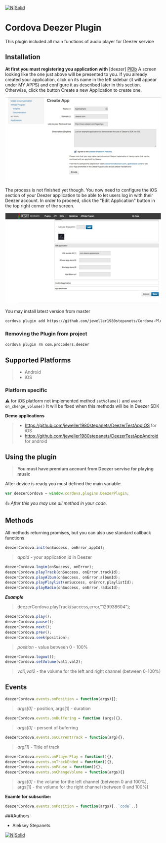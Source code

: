 
[![N|Solid](http://procoders.tech/art/powered.png)](http://procoders.tech/)

# Cordova Deezer Plugin
This plugin included all main functions of audio player for Deezer service

## Installation
**At first you must registering you application with** [deezer] [PlDb]
A screen looking like the one just above will be presented to you. If you already created your application, click on its name in the left sidebar (it will appear under MY APPS) and configure it as described later in this section. Otherwise, click the button Create a new Application to create one.

![Image alt](https://github.com/jeweller1980stepanets/image/blob/master/dz1.png)

The process is not finished yet though. You now need to configure the iOS section of your Deezer application to be able to let users log in with their Deezer account. In order to proceed, click the "Edit Application" button in the top right corner of the screen.

![Image alt](https://github.com/jeweller1980stepanets/image/blob/master/dz2.png)

You may install latest version from master
```sh
cordova plugin add https://github.com/jeweller1980stepanets/Cordova-Plugin-Deezer-IOS-ANDROID
```
### Removing the Plugin from project
```sh
cordova plugin rm com.procoders.deezer
```
## Supported Platforms
> - Android
> - iOS


### Platform specific
:warning: for iOS platform not implemented method `setVolume()` and `event on_chenge_volume()`
It will be fixed when this methods will be in Deezer SDK

**Demo applications**
> - https://github.com/jeweller1980stepanets/DeezerTestAppIOS for iOS
> - https://github.com/jeweller1980stepanets/DeezerTestAppAndroid for android

## Using the plugin
> **You must have premium account from Deezer servise for playing music**

After device is ready you must defined the main variable:
```javascript
var deezerCordova = window.cordova.plugins.DeezerPlugin;
```
:thumbsup: *After this you may use all method in your code.*

## Methods
All methods returning promises, but you can also use standard callback functions.

```javascript
deezerCordova.init(onSuccess, onError,appId);
```
> *appId* - your application id in Deezer

```javascript
deezerCordova.login(onSuccess, onError);
deezerCordova.playTrack(onSuccess, onError,trackId);
deezerCordova.playAlbum(onSuccess, onError,albumId);
deezerCordova.playPlaylist(onSuccess, onError,playlistId);
deezerCordova.playRadio(onSuccess, onError,radioId);
```
***Example***

> deezerCordova.playTrack(saccess,error,"129938604");

```javascript
deezerCordova.play();
deezerCordova.pause();
deezerCordova.next();
deezerCordova.prev();
deezerCordova.seek(position);
```
> *position* - value between 0 - 100%

```javascript
deezerCordova.logout();
deezerCordova.setVolume(val1,val2);
```
> *val1,val2* - the volume for the left and right channel (between 0-100%)


## Events
```javascript
deezerCordova.events.onPosition = function(args){};
```
> *args[0]* - position, args[1] - duration

```javascript
deezerCordova.events.onBuffering = function (args){},
```
> *args[0]* - persent of buferring

```javascript
deezerCordova.events.onCurrentTrack = function(arg){},
```
>*arg[1]* - Title of track

```javascript
deezerCordova.events.onPlayerPlay = function(){},
deezerCordova.events.onTrackEnded = function(){},
deezerCordova.events.onPause = function(){},
deezerCordova.events.onChangeVolume = function(args){}
```
> *args[0]* - the volume for the left channel (between 0 and 100%), args[1] -  the volume for the right channel (between 0 and 100%)


**Examle for subscribe:**
```javascript
deezerCordova.events.onPosition = function(args){..`code`..}
```

###Authors
- Aleksey Stepanets

[PlDb]:<http://developers.deezer.com/sdk/ios>


[![N|Solid](http://procoders.tech/art/powered.png)](http://procoders.tech/)

